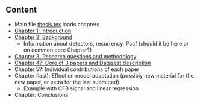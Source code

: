 
## Content 

- Main file [thesis.tex](./thesis.tex) loads chapters
- [Chapter 1: Introduction](chapter1-introduction.tex)
- [Chapter 2: Background](chapter2-background.tex)
  - Information about detectors, recurrency, Pccf (should it be here or on common core Chapter?)
- [Chapter 3: Research questions and methodology](chapter3-rq-and-methodology.tex)
- [Chapter 4?: Core of 3 papers and Datasest description](chapter-articles-and-datasets.tex)
- Chapter 5?: Individual contributions of each paper
- Chapter (last): Effect on model adaptation (possibly new material for the new paper, or extra for the last submitted)
  - Example with CFB signal and linear regression
- Chapter: Conclusions
